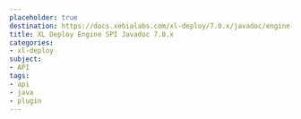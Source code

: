 ```yaml
---
placeholder: true
destination: https://docs.xebialabs.com/xl-deploy/7.0.x/javadoc/engine-spi/index.html
title: XL Deploy Engine SPI Javadoc 7.0.x
categories:
- xl-deploy
subject:
- API
tags:
- api
- java
- plugin
---
```

